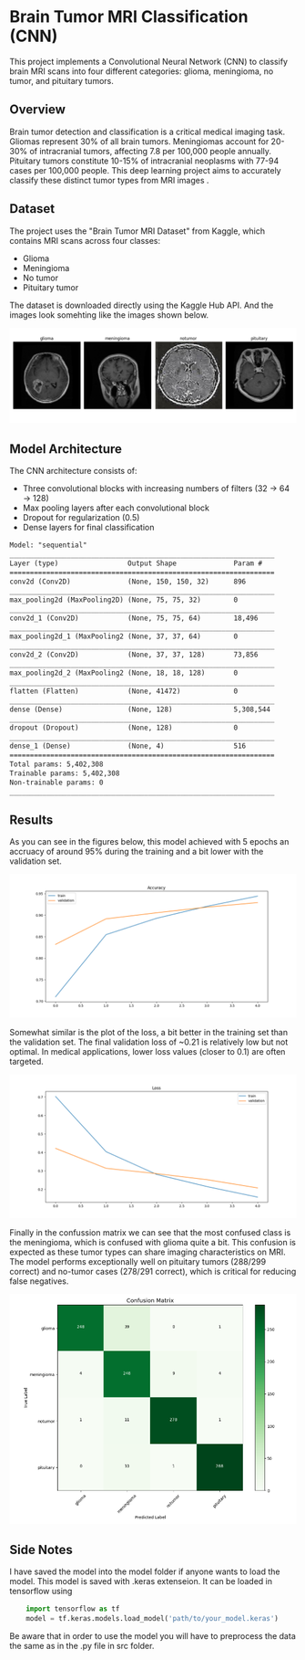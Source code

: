 # Brain Tumor MRI Classification (CNN)

This project implements a Convolutional Neural Network (CNN) to classify brain MRI scans into four different categories: glioma, meningioma, no tumor, and pituitary tumors.

## Overview

Brain tumor detection and classification is a critical medical imaging task. Gliomas represent 30% of all brain tumors. Meningiomas account for 20-30% of intracranial tumors, affecting 7.8 per 100,000 people annually. Pituitary tumors constitute 10-15% of intracranial neoplasms with 77-94 cases per 100,000 people. This deep learning project aims to accurately classify these distinct tumor types from MRI images .

## Dataset

The project uses the "Brain Tumor MRI Dataset" from Kaggle, which contains MRI scans across four classes:
- Glioma
- Meningioma
- No tumor
- Pituitary tumor

The dataset is downloaded directly using the Kaggle Hub API. And the images look somehting like the images shown below.

![](figures/class_examples.png)

## Model Architecture

The CNN architecture consists of:
- Three convolutional blocks with increasing numbers of filters (32 → 64 → 128)
- Max pooling layers after each convolutional block
- Dropout for regularization (0.5)
- Dense layers for final classification

```
Model: "sequential"
_________________________________________________________________
Layer (type)                 Output Shape              Param #   
=================================================================
conv2d (Conv2D)              (None, 150, 150, 32)      896       
_________________________________________________________________
max_pooling2d (MaxPooling2D) (None, 75, 75, 32)        0         
_________________________________________________________________
conv2d_1 (Conv2D)            (None, 75, 75, 64)        18,496    
_________________________________________________________________
max_pooling2d_1 (MaxPooling2 (None, 37, 37, 64)        0         
_________________________________________________________________
conv2d_2 (Conv2D)            (None, 37, 37, 128)       73,856    
_________________________________________________________________
max_pooling2d_2 (MaxPooling2 (None, 18, 18, 128)       0         
_________________________________________________________________
flatten (Flatten)            (None, 41472)             0         
_________________________________________________________________
dense (Dense)                (None, 128)               5,308,544 
_________________________________________________________________
dropout (Dropout)            (None, 128)               0         
_________________________________________________________________
dense_1 (Dense)              (None, 4)                 516       
=================================================================
Total params: 5,402,308
Trainable params: 5,402,308
Non-trainable params: 0
_________________________________________________________________
```

## Results

As you can see in the figures below, this model achieved with 5 epochs an accruacy of around 95% during the training and a bit lower with the validation set. 

![](figures/accuracy_plot.png)

Somewhat similar is the plot of the loss, a bit better in the training set than the validation set. The final validation loss of ~0.21 is relatively low but not optimal. In medical applications, lower loss values (closer to 0.1) are often targeted.

![](figures/loss_plot.png)

Finally in the confussion matrix we can see that the most confused class is the meningioma, which is confused with glioma quite a bit. This confusion is expected as these tumor types can share imaging characteristics on MRI. The model performs exceptionally well on pituitary tumors (288/299 correct) and no-tumor cases (278/291 correct), which is critical for reducing false negatives.

![](figures/confusion_matrix.png)

## Side Notes

I have saved the model into the model folder if anyone wants to load the model. This model is saved with .keras extenseion. It can be loaded in tensorflow using 

```python
    import tensorflow as tf
    model = tf.keras.models.load_model('path/to/your_model.keras')
```

Be aware that in order to use the model you will have to preprocess the data the same as in the .py file in src folder.